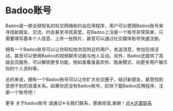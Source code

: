 # Badoo账号

Badoo是一款全球知名的社交网络和约会应用程序，用户可以使用Badoo账号来寻找新朋友、交流、约会甚至寻找真爱。在Badoo上注册一个账号非常简单，只需要填写基本个人信息、上传一张照片，甚至可以通过社交媒体账号快速注册。

拥有一个Badoo账号可以让你轻松地浏览附近的用户，发送消息，参加在线活动，甚至可以使用Badoo的视频聊天功能与他人互动。另外，Badoo还提供了高级会员服务，可以解锁更多功能，例如查看谁喜欢你、隐身模式、向更多用户展示你的个人资料等。

总的来说，拥有一个Badoo账号可以让你扩大社交圈子，结识新朋友，甚至找到意想不到的浪漫关系。如果你还没有Badoo账号，赶快下载Badoo应用程序，注册一个账号吧！

更多 关于badoo账号 请通过✈与我们联系，感谢阅读,谢谢！[点✈这里联系](https://add.k02.cc)